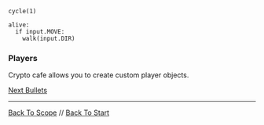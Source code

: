 ```load-basic-player
cycle(1)

alive:
  if input.MOVE:
    walk(input.DIR)

```

### Players

Crypto cafe allows you to create custom player objects.


[Next Bullets](bullets.md)

---

[Back To Scope](scope.md) //
[Back To Start](start.md)

